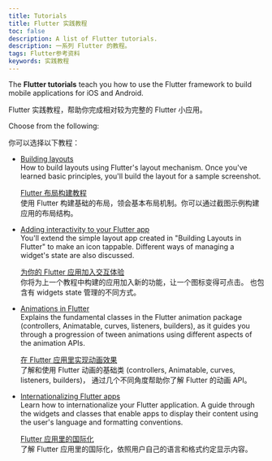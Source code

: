```yaml
---
title: Tutorials
title: Flutter 实践教程
toc: false
description: A list of Flutter tutorials.
description: 一系列 Flutter 的教程。
tags: Flutter参考资料
keywords: 实践教程
---
```


The **Flutter tutorials** teach you how to use the Flutter framework to
build mobile applications for iOS and Android.

Flutter 实践教程，帮助你完成相对较为完整的 Flutter 小应用。

Choose from the following:

你可以选择以下教程：

* [Building layouts](/ui/layout/tutorial)
<br> How to build layouts using Flutter's layout mechanism. Once you've learned
  basic principles, you'll build the layout for a sample screenshot.

  [Flutter 布局构建教程](/ui/layout/tutorial)
  <br> 使用 Flutter 构建基础的布局，领会基本布局机制。你可以通过截图示例构建应用的布局结构。

* [Adding interactivity to your Flutter app](/ui/interactivity)
<br> You'll extend the simple layout app created in
  "Building Layouts in Flutter" to make an icon tappable.
  Different ways of managing a widget's state are also discussed.

  [为你的 Flutter 应用加入交互体验](/ui/interactive)
  <br> 你将为上一个教程中构建的应用加入新的功能，让一个图标变得可点击。
  也包含有 widgets state 管理的不同方式。

* [Animations in Flutter](/ui/animations/tutorial)
<br> Explains the fundamental classes in the Flutter animation package
  (controllers, Animatable, curves, listeners, builders),
  as it guides you through a progression of tween animations using
  different aspects of the animation APIs.

  [在 Flutter 应用里实现动画效果](/ui/animations/tutorial)
  <br> 了解和使用 Flutter 动画的基础类 (controllers, Animatable, curves, listeners, builders)，
  通过几个不同角度帮助你了解 Flutter 的动画 API。

* [Internationalizing Flutter apps](/ui/accessibility-and-internationalization/internationalization)
<br> Learn how to internationalize your Flutter application. A guide through
  the widgets and classes that enable apps to display their
  content using the user's language and formatting conventions.

  [Flutter 应用里的国际化](/ui/accessibility-and-internationalization/internationalization)
  <br> 了解 Flutter 应用里的国际化，依照用户自己的语言和格式约定显示内容。
